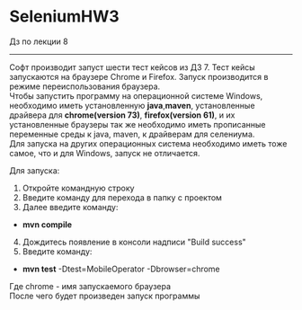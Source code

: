# SeleniumHW3
Дз по лекции 8
***
Софт производит запуст шести тест кейсов из ДЗ 7. 
Тест кейсы запускаются на браузере Chrome и Firefox. 
Запуск производится в режиме переиспользования браузера.  
Чтобы запустить программу на операционной системе Windows, необходимо иметь установленную **java**,**maven**, установленные драйвера для **chrome(version 73)**, **firefox(version 61)**, и их установленные браузеры так же необходимо иметь прописанные переменные среды к java, maven, к драйверам для селениума.  
Для запуска на других операционных система необходимо иметь тоже самое, что и для Windows, запуск не отличается.  

Для запуска:  
1) Откройте командную строку  
2) Введите команду для перехода в папку с проектом  
3) Далее введите команду:  
- **mvn compile**  
4) Дождитесь появление в консоли надписи "Build success"  
5) Введите команду:  
- **mvn test** -Dtest=MobileOperator  -Dbrowser=chrome

Где chrome - имя запускаемого браузера  
После чего будет произведен запуск программы  

